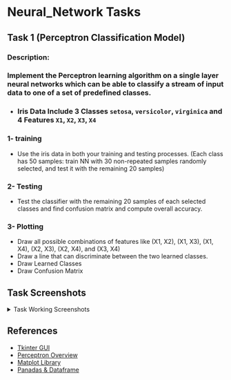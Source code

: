 # Neural_Network Tasks
## Task 1 (Perceptron Classification Model)

### Description:
### Implement the Perceptron learning algorithm on a single layer neural networks which can be able to classify a stream of input data to one of a set of predefined classes.
- ### Iris Data Include 3 Classes `setosa`, `versicolor`, `virginica` and 4 Features `X1`, `X2`, `X3`, `X4`

### 1- training
- Use the iris data in both your training and testing processes. (Each class has 50 samples: train NN with 30 non-repeated samples randomly selected, and test it with the remaining 20 samples)

### 2- Testing
- Test the classifier with the remaining 20 samples of each selected classes and find confusion matrix and compute overall accuracy.
### 3- Plotting 
- Draw all possible combinations of features like (X1, X2), (X1, X3), (X1, X4), (X2, X3), (X2, X4), and (X3, X4)
- Draw a line that can discriminate between the two learned classes.
- Draw Learned Classes
- Draw Confusion Matrix





## Task Screenshots

<details>

 <summary> Task Working Screenshots</summary>

<p>

### 1. Data Visualization According to Feature 2, 4
  
![1](https://user-images.githubusercontent.com/52586356/159796845-23f6b3ba-b5e3-40e9-a5eb-6cba79831829.png)
  
</p>

***
 
<p>

### 2. App Overview

 ![0](https://user-images.githubusercontent.com/52586356/159797015-9975caab-ee6a-4980-95ac-37e2b44dcfa8.png)
  
</p>
 
***
 
<p>

### 3. Traingin Result Visualization

  ![2](https://user-images.githubusercontent.com/52586356/159797154-65e50f7f-04f5-48d8-9243-ef3b433c055a.png)

</p>

***
 
<p>

### 4. Testing Result Visualization
  
![3](https://user-images.githubusercontent.com/52586356/159797221-8e2709b5-d6a0-49ba-99ed-8492163e50f4.png)

</p>

***
 
<p>

### 5. Confusion Matrix
  
  ![4](https://user-images.githubusercontent.com/52586356/159797316-276c6166-1d81-49a4-b642-cac5387ba184.png)
 
</p>

***
 
<p>

### 6. Overall Accuracy

  ![5](https://user-images.githubusercontent.com/52586356/159797417-3a8adaa2-c65f-45bf-b117-5252e0c32be9.png)

  
</p>

***
 
<p>

### 7. In Case Adding Bias or Change the Classes or Features

 - ### Testing Result Visualisation
 
  ![6](https://user-images.githubusercontent.com/52586356/159797731-3be5e17d-91af-4a77-875d-b3bc5dab497d.png)

<br/>
<br/>
 
- ### Confusion Matrix  
  
![7](https://user-images.githubusercontent.com/52586356/159797788-69212f98-0328-4663-b5b0-552ed848688c.png)

<br/>
<br/>
 
 - ### Overall Accuracy
  
  ![8](https://user-images.githubusercontent.com/52586356/159797908-3bebcbc8-f232-46f9-9155-940bfc7d12d5.png)

</p>
 
***
 
</details>



## References

- [Tkinter GUI](https://docs.python.org/3/library/tk.html)
- [Perceptron Overview](https://en.wikipedia.org/wiki/Perceptron)
- [Matplot Library](https://www.geeksforgeeks.org/graph-plotting-in-python-set-1/)
- [Panadas & Dataframe](https://www.w3schools.com/python/pandas/pandas_dataframes.asp)



